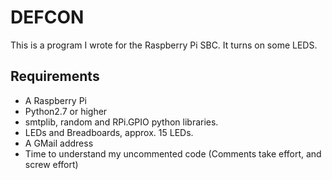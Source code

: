 # DEFCON

This is a program I wrote for the Raspberry Pi SBC. It turns on some LEDS.

## Requirements
  - A Raspberry Pi 
  - Python2.7 or higher
  - smtplib, random and RPi.GPIO python libraries.
  - LEDs and Breadboards, approx. 15 LEDs.
  - A GMail address
  - Time to understand my uncommented code (Comments take effort, and screw effort)
